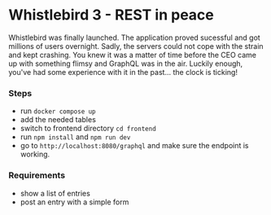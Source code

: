 # Whistlebird 3 - REST in peace 
Whistlebird was finally launched. The application proved sucessful and got millions of users overnight. Sadly, the servers could not cope with the strain and kept crashing. You knew it was a matter of time before the CEO came up with something flimsy and GraphQL was in the air. Luckily enough, you've had some experience with it in the past... the clock is ticking!

### Steps
* run `docker compose up`
* add the needed tables
* switch to frontend directory `cd frontend`
* run `npm install` and `npm run dev`
* go to `http://localhost:8080/graphql` and make sure the endpoint is working. 

### Requirements
* show a list of entries
* post an entry with a simple form

